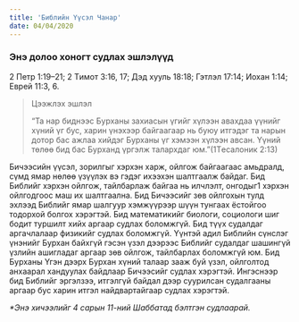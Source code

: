 ```yaml
---
title: 'Библийн Үүсэл Чанар'
date: 04/04/2020
---
```


### Энэ долоо хоногт судлах эшлэлүүд
2 Петр 1:19–21; 2 Tимот 3:16, 17; Дэд хууль 18:18; Гэтлэл 17:14; Иохан 1:14; Еврей 11:3, 6.

> <p>Цээжлэх эшлэл</p>
> “Та нар биднээс Бурханы захиасын үгийг хүлээн авахдаа үүнийг хүний үг бус, харин үнэхээр байгаагаар нь буюу итгэдэг та нарын дотор бас ажлаа хийдэг Бурханы үг хэмээн хүлээн авсан. Үүний төлөө бид бас Бурханд үргэлж талархдаг юм.”(1Tесалоник 2:13)

Бичээсийн үүсэл, зорилгыг хэрхэн харж, ойлгож байгаагаас амьдралд, сүмд ямар нөлөө үзүүлэх вэ гэдэг ихээхэн шалтгаалж байдаг. Бид Библийг хэрхэн ойлгож, тайлбарлаж байгаа нь илчлэлт, онгодыг1 хэрхэн ойлгодгоос маш их шалтгаална. Бид Бичээсийг зөв ойлгохын тулд эхлээд Библийг ямар шалгуур хэмжүүрээр шүүн тунгаах ёстойгоо тодорхой болгох хэрэгтэй. Бид математикийг биологи, социологи шиг бодит туршилт хийх аргаар судлах боломжгүй. Бид түүх судалдаг аргачлалаар физикийг судлах боломжгүй. Үүнтэй адил Библийн сүнслэг үнэнийг Бурхан байхгүй гэсэн үзэл дээрээс Библийг судалдаг шашингүй үзлийн ашигладаг аргаар зөв ойлгож, тайлбарлах боломжгүй юм. Бид Бурханы Үгэн дээрх Бурхан хүний талаар зааж буй үзэл, ойлголтод анхаарал хандуулах байдлаар Бичээсийг судлах хэрэгтэй. Ингэснээр бид Библийг эргэлзээ, итгэлгүй байдал дээр суурилсан судалгааны аргаар бус харин итгэл найдвартайгаар судлах хэрэгтэй.

_*Энэ хичээлийг 4 сарын 11-ний Шаббатад бэлтгэн судлаарай._